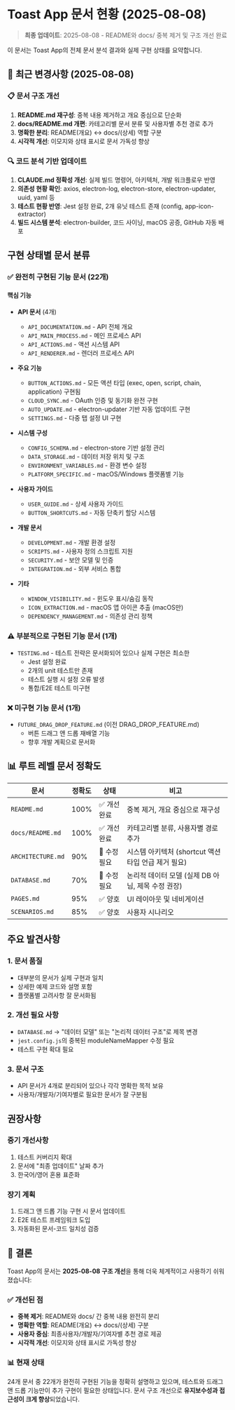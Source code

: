 # Toast App 문서 현황 (2025-08-08)

> **최종 업데이트**: 2025-08-08 - README와 docs/ 중복 제거 및 구조 개선 완료

이 문서는 Toast App의 전체 문서 분석 결과와 실제 구현 상태를 요약합니다.

## 🔄 최근 변경사항 (2025-08-08)

### 📋 문서 구조 개선
1. **README.md 재구성**: 중복 내용 제거하고 개요 중심으로 단순화
2. **docs/README.md 개편**: 카테고리별 문서 분류 및 사용자별 추천 경로 추가
3. **명확한 분리**: README(개요) ↔ docs/(상세) 역할 구분
4. **시각적 개선**: 이모지와 상태 표시로 문서 가독성 향상

### 🔍 코드 분석 기반 업데이트
1. **CLAUDE.md 정확성 개선**: 실제 빌드 명령어, 아키텍처, 개발 워크플로우 반영
2. **의존성 현황 확인**: axios, electron-log, electron-store, electron-updater, uuid, yaml 등
3. **테스트 현황 반영**: Jest 설정 완료, 2개 유닛 테스트 존재 (config, app-icon-extractor)
4. **빌드 시스템 분석**: electron-builder, 코드 사이닝, macOS 공증, GitHub 자동 배포

## 구현 상태별 문서 분류

### ✅ 완전히 구현된 기능 문서 (22개)

#### 핵심 기능
- **API 문서** (4개)
  - `API_DOCUMENTATION.md` - API 전체 개요
  - `API_MAIN_PROCESS.md` - 메인 프로세스 API
  - `API_ACTIONS.md` - 액션 시스템 API
  - `API_RENDERER.md` - 렌더러 프로세스 API

- **주요 기능**
  - `BUTTON_ACTIONS.md` - 모든 액션 타입 (exec, open, script, chain, application) 구현됨
  - `CLOUD_SYNC.md` - OAuth 인증 및 동기화 완전 구현
  - `AUTO_UPDATE.md` - electron-updater 기반 자동 업데이트 구현
  - `SETTINGS.md` - 다중 탭 설정 UI 구현

- **시스템 구성**
  - `CONFIG_SCHEMA.md` - electron-store 기반 설정 관리
  - `DATA_STORAGE.md` - 데이터 저장 위치 및 구조
  - `ENVIRONMENT_VARIABLES.md` - 환경 변수 설정
  - `PLATFORM_SPECIFIC.md` - macOS/Windows 플랫폼별 기능

- **사용자 가이드**
  - `USER_GUIDE.md` - 상세 사용자 가이드
  - `BUTTON_SHORTCUTS.md` - 자동 단축키 할당 시스템

- **개발 문서**
  - `DEVELOPMENT.md` - 개발 환경 설정
  - `SCRIPTS.md` - 사용자 정의 스크립트 지원
  - `SECURITY.md` - 보안 모델 및 인증
  - `INTEGRATION.md` - 외부 서비스 통합

- **기타**
  - `WINDOW_VISIBILITY.md` - 윈도우 표시/숨김 동작
  - `ICON_EXTRACTION.md` - macOS 앱 아이콘 추출 (macOS만)
  - `DEPENDENCY_MANAGEMENT.md` - 의존성 관리 정책

### ⚠️ 부분적으로 구현된 기능 문서 (1개)

- `TESTING.md` - 테스트 전략은 문서화되어 있으나 실제 구현은 최소한
  - Jest 설정 완료
  - 2개의 unit 테스트만 존재
  - 테스트 실행 시 설정 오류 발생
  - 통합/E2E 테스트 미구현

### ❌ 미구현 기능 문서 (1개)

- `FUTURE_DRAG_DROP_FEATURE.md` (이전 DRAG_DROP_FEATURE.md)
  - 버튼 드래그 앤 드롭 재배열 기능
  - 향후 개발 계획으로 문서화

## 📊 루트 레벨 문서 정확도

| 문서 | 정확도 | 상태 | 비고 |
|------|--------|------|------|
| `README.md` | 100% | ✅ 개선완료 | 중복 제거, 개요 중심으로 재구성 |
| `docs/README.md` | 100% | ✅ 개선완료 | 카테고리별 분류, 사용자별 경로 추가 |
| `ARCHITECTURE.md` | 90% | 📝 수정필요 | 시스템 아키텍처 (shortcut 액션 타입 언급 제거 필요) |
| `DATABASE.md` | 70% | 📝 수정필요 | 논리적 데이터 모델 (실제 DB 아님, 제목 수정 권장) |
| `PAGES.md` | 95% | ✅ 양호 | UI 레이아웃 및 네비게이션 |
| `SCENARIOS.md` | 85% | ✅ 양호 | 사용자 시나리오 |

## 주요 발견사항

### 1. 문서 품질
- 대부분의 문서가 실제 구현과 일치
- 상세한 예제 코드와 설명 포함
- 플랫폼별 고려사항 잘 문서화됨

### 2. 개선 필요 사항
- `DATABASE.md` → "데이터 모델" 또는 "논리적 데이터 구조"로 제목 변경
- `jest.config.js`의 중복된 moduleNameMapper 수정 필요
- 테스트 구현 확대 필요

### 3. 문서 구조
- API 문서가 4개로 분리되어 있으나 각각 명확한 목적 보유
- 사용자/개발자/기여자별로 필요한 문서가 잘 구분됨

## 권장사항

### 중기 개선사항
1. 테스트 커버리지 확대
2. 문서에 "최종 업데이트" 날짜 추가
3. 한국어/영어 혼용 표준화

### 장기 계획
1. 드래그 앤 드롭 기능 구현 시 문서 업데이트
2. E2E 테스트 프레임워크 도입
3. 자동화된 문서-코드 일치성 검증

## 📝 결론

Toast App의 문서는 **2025-08-08 구조 개선**을 통해 더욱 체계적이고 사용하기 쉬워졌습니다:

### ✅ 개선된 점
- **중복 제거**: README와 docs/ 간 중복 내용 완전히 분리
- **명확한 역할**: README(개요) ↔ docs/(상세) 구분
- **사용자 중심**: 최종사용자/개발자/기여자별 추천 경로 제공
- **시각적 개선**: 이모지와 상태 표시로 가독성 향상

### 📊 현재 상태
24개 문서 중 22개가 완전히 구현된 기능을 정확히 설명하고 있으며, 테스트와 드래그 앤 드롭 기능만이 추가 구현이 필요한 상태입니다. 문서 구조 개선으로 **유지보수성과 접근성이 크게 향상**되었습니다.
